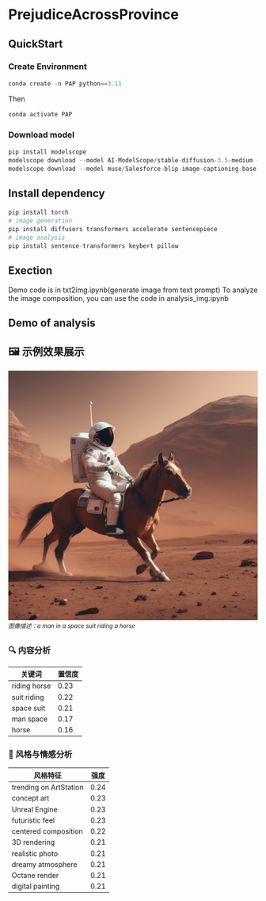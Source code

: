 # PrejudiceAcrossProvince

## QuickStart
### Create Environment
```python
conda create -n PAP python==3.11
```
Then
```python
conda activate PAP
```

### Download model
```python
pip install modelscope
modelscope download --model AI-ModelScope/stable-diffusion-3.5-medium --local_dir ./models/sd3.5
modelscope download --model muse/Salesforce-blip-image-captioning-base --local_dir ./models/blip-image-captioning-base
```

## Install dependency
```python
pip install torch
# image generation
pip install diffusers transformers accelerate sentencepiece
# image analysis
pip install sentence-transformers keybert pillow
```

## Exection
Demo code is in txt2img.ipynb(generate image from text prompt) 
To analyze the image composition, you can use the code in analysis_img.ipynb

## Demo of analysis
## 🖼️ 示例效果展示
![Demo Image](./docs/astronaut_rides_horse.png)  
*<sup>图像描述：a man in a space suit riding a horse</sup>*

### 🔍 内容分析
| 关键词          | 置信度 |
|-----------------|--------|
| riding horse    | 0.23   |
| suit riding     | 0.22   |
| space suit      | 0.21   |
| man space       | 0.17   |
| horse           | 0.16   |

### 🎨 风格与情感分析
| 风格特征             | 强度 |
|----------------------|------|
| trending on ArtStation | 0.24 |
| concept art          | 0.23 |
| Unreal Engine        | 0.23 |
| futuristic feel      | 0.23 |
| centered composition | 0.22 |
| 3D rendering         | 0.21 |
| realistic photo      | 0.21 |
| dreamy atmosphere    | 0.21 |
| Octane render        | 0.21 |
| digital painting     | 0.21 |

